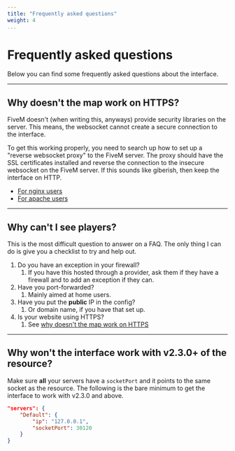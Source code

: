 ```yaml
---
title: "Frequently asked questions"
weight: 4
...
```


# Frequently asked questions

Below you can find some frequently asked questions about the interface.

---

## Why doesn't the map work on HTTPS?

FiveM doesn't (when writing this, anyways) provide security libraries on the server.
This means, the websocket cannot create a secure connection to the interface.

To get this working properly, you need to search up how to set up a "reverse websocket proxy" to the FiveM server.
The proxy should have the SSL certificates installed and reverse the connection to the insecure websocket on the FiveM server.
If this sounds like giberish, then keep the interface on HTTP.

- [For nginx users](https://www.nginx.com/blog/websocket-nginx/)
- [For apache users](https://httpd.apache.org/docs/2.4/mod/mod_proxy_wstunnel.html)


---

## Why can't I see players?

This is the most difficult question to answer on a FAQ.
The only thing I can do is give you a checklist to try and help out.

1. Do you have an exception in your firewall?
   1. If you have this hosted through a provider, ask them if they have a firewall and to add an exception if they can.
2. Have you port-forwarded?
   1. Mainly aimed at home users.
3. Have you put the **public** IP in the config?
   1. Or domain name, if you have that set up.
4. Is your website using HTTPS?
   1. See [why doesn't the map work on HTTPS](#why-doesnt-the-map-work-on-https)

---

## Why won't the interface work with v2.3.0+ of the resource?

Make sure **all** your servers have a `socketPort` and it points to the same socket as the resource.
The following is the bare minimum to get the interface to work with v2.3.0 and above.

```json
"servers": {
    "Default": {
        "ip": "127.0.0.1",
        "socketPort": 30120
    }
}
```